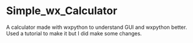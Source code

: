 # Simple_wx_Calculator
A calculator made with wxpython to understand GUI and wxpython better. Used a tutorial to make it but I did make some changes.
